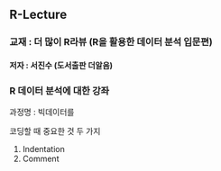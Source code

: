 ## R-Lecture

### 교재 : 더 많이 R라뷰 (R을 활용한 데이터 분석 입문편)
#### 저자 : 서진수 (도서출판 더알음)

### R 데이터 분석에 대한 강좌

과정명 : 빅데이터를 

코딩할 때 중요한 것 두 가지

   1. Indentation
   2. Comment
